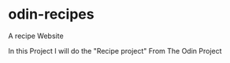 # odin-recipes
A recipe Website

In this Project I will do the "Recipe project" From The Odin Project 